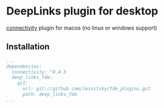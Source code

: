 # DeepLinks plugin for desktop

[connectivity](https://github.com/flutter/plugins/tree/master/packages/connectivity) plugin for macos (no linux or windows support)

## Installation

```pubspec.yaml
...
dependencies:
  connectivity: ^0.4.3
  deep_links_fde:
    git:
      url: git://github.com/lesnitsky/fde_plugins.git
      path: deep_links_fde
...
```
